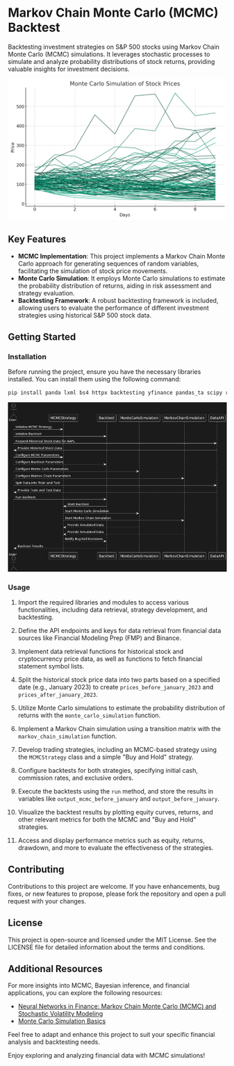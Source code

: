 # Markov Chain Monte Carlo (MCMC) Backtest

Backtesting investment strategies on S&P 500 stocks using Markov Chain Monte Carlo (MCMC) simulations.
It leverages stochastic processes to simulate and analyze probability distributions of stock returns, providing valuable insights for investment decisions.

![Alt text](images/graph.png)

## Key Features

- **MCMC Implementation**: This project implements a Markov Chain Monte Carlo approach for generating sequences of random variables, facilitating the simulation of stock price movements.
- **Monte Carlo Simulation**: It employs Monte Carlo simulations to estimate the probability distribution of returns, aiding in risk assessment and strategy evaluation.
- **Backtesting Framework**: A robust backtesting framework is included, allowing users to evaluate the performance of different investment strategies using historical S&P 500 stock data.

## Getting Started

### Installation

Before running the project, ensure you have the necessary libraries installed. You can install them using the following command:

```bash
pip install panda lxml bs4 httpx backtesting yfinance pandas_ta scipy rich TA-Lib
```

![Alt text](images/image.png)

### Usage

1. Import the required libraries and modules to access various functionalities, including data retrieval, strategy development, and backtesting.

2. Define the API endpoints and keys for data retrieval from financial data sources like Financial Modeling Prep (FMP) and Binance.

3. Implement data retrieval functions for historical stock and cryptocurrency price data, as well as functions to fetch financial statement symbol lists.

4. Split the historical stock price data into two parts based on a specified date (e.g., January 2023) to create `prices_before_january_2023` and `prices_after_january_2023`.

5. Utilize Monte Carlo simulations to estimate the probability distribution of returns with the `monte_carlo_simulation` function.

6. Implement a Markov Chain simulation using a transition matrix with the `markov_chain_simulation` function.

7. Develop trading strategies, including an MCMC-based strategy using the `MCMCStrategy` class and a simple "Buy and Hold" strategy.

8. Configure backtests for both strategies, specifying initial cash, commission rates, and exclusive orders.

9. Execute the backtests using the `run` method, and store the results in variables like `output_mcmc_before_january` and `output_before_january`.

10. Visualize the backtest results by plotting equity curves, returns, and other relevant metrics for both the MCMC and "Buy and Hold" strategies.

11. Access and display performance metrics such as equity, returns, drawdown, and more to evaluate the effectiveness of the strategies.

## Contributing

Contributions to this project are welcome. If you have enhancements, bug fixes, or new features to propose, please fork the repository and open a pull request with your changes.

## License

This project is open-source and licensed under the MIT License. See the LICENSE file for detailed information about the terms and conditions.

## Additional Resources

For more insights into MCMC, Bayesian inference, and financial applications, you can explore the following resources:

- [Neural Networks in Finance: Markov Chain Monte Carlo (MCMC) and Stochastic Volatility Modeling](https://medium.com/analytics-vidhya/neural-networks-in-finance-markov-chain-monte-carlo-mcmc-and-stochastic-volatility-modelling-3f4f148c3046)
- [Monte Carlo Simulation Basics](https://www.investopedia.com/articles/investing/112514/monte-carlo-simulation-basics.asp)

Feel free to adapt and enhance this project to suit your specific financial analysis and backtesting needs.

Enjoy exploring and analyzing financial data with MCMC simulations!